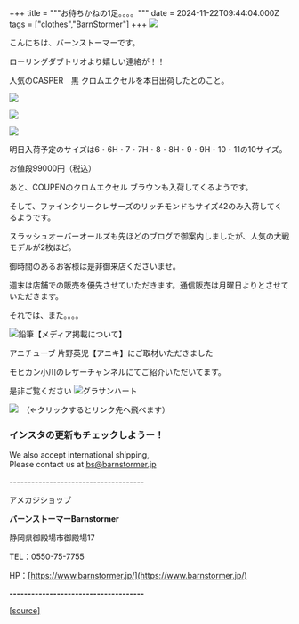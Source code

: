 +++
title = """お待ちかねの1足。。。。"""
date = 2024-11-22T09:44:04.000Z
tags = ["clothes","BarnStormer"]
+++
[![](https://stat.ameba.jp/user_images/20231023/16/barnstormer-go/b2/03/p/o0420015015354743273.png)](https://ameblo.jp/barnstormer-go/entry-12825670498.html)

こんにちは、バーンストーマーです。

ローリングダブトリオより嬉しい連絡が！！

人気のCASPER　黒 クロムエクセルを本日出荷したとのこと。

[![](https://stat.ameba.jp/user_images/20241122/18/barnstormer-go/49/7c/j/o0466070015513015355.jpg)](https://stat.ameba.jp/user_images/20241122/18/barnstormer-go/49/7c/j/o0466070015513015355.jpg)

[![](https://stat.ameba.jp/user_images/20241122/18/barnstormer-go/69/48/j/o0466070015513015357.jpg)](https://stat.ameba.jp/user_images/20241122/18/barnstormer-go/69/48/j/o0466070015513015357.jpg)

[![](https://stat.ameba.jp/user_images/20241122/18/barnstormer-go/56/d9/j/o0466070015513015358.jpg)](https://stat.ameba.jp/user_images/20241122/18/barnstormer-go/56/d9/j/o0466070015513015358.jpg)

明日入荷予定のサイズは6・6H・7・7H・8・8H・9・9H・10・11の10サイズ。

お値段99000円（税込）

あと、COUPENのクロムエクセル ブラウンも入荷してくるようです。

そして、ファインクリークレザーズのリッチモンドもサイズ42のみ入荷してくるようです。

スラッシュオーバーオールズも先ほどのブログで御案内しましたが、人気の大戦モデルが2枚ほど。

御時間のあるお客様は是非御来店くださいませ。

週末は店舗での販売を優先させていただきます。通信販売は月曜日よりとさせていただきます。

それでは、また。。。。

![鉛筆](https://stat100.ameba.jp/blog/ucs/img/char/char3/519.png)【メディア掲載について】

アニチューブ 片野英児【アニキ】にご取材いただきました

モヒカン小川のレザーチャンネルにてご紹介いただいてます。

是非ご覧ください ![グラサンハート](https://stat100.ameba.jp/blog/ucs/img/char/char3/148.png)

[![](https://stat.ameba.jp/user_images/20230412/16/barnstormer-go/6a/23/p/o0108010815269242493.png)](https://www.instagram.com/barnstormer_daily/)　（←クリックするとリンク先へ飛べます）

### インスタの更新もチェックしようー！

We also accept international shipping,  
Please contact us at bs@barnstormer.jp

**\-------------------------------------**

アメカジショップ

**バーンストーマーBarnstormer**

静岡県御殿場市御殿場17

TEL：0550-75-7755

HP：[https://www.barnstormer.jp/](https://www.barnstormer.jp/)

**\-------------------------------------**

[[source]](https://ameblo.jp/barnstormer-go/entry-12875978482.html)
